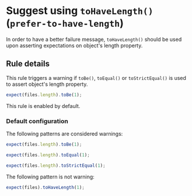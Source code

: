 # Suggest using `toHaveLength()` (`prefer-to-have-length`)

In order to have a better failure message, `toHaveLength()` should be used upon
asserting expectations on object's length property.

## Rule details

This rule triggers a warning if `toBe()`, `toEqual()` or `toStrictEqual()` is
used to assert object's length property.

```js
expect(files.length).toBe(1);
```

This rule is enabled by default.

### Default configuration

The following patterns are considered warnings:

```js
expect(files.length).toBe(1);

expect(files.length).toEqual(1);

expect(files.length).toStrictEqual(1);
```

The following pattern is not warning:

```js
expect(files).toHaveLength(1);
```

